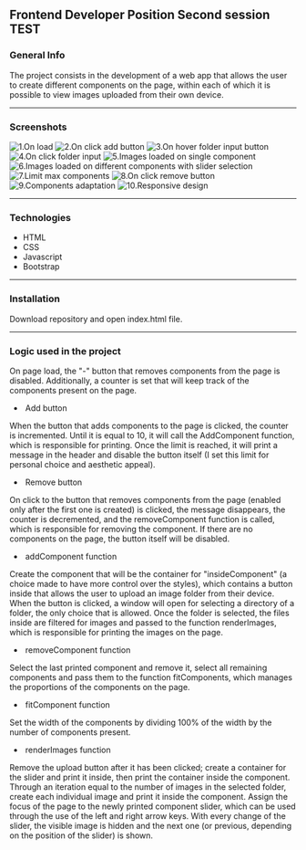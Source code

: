 ## Frontend Developer Position Second session TEST

### General Info
The project consists in the development of a web app that allows the user to create different components on the page, within each of which it is possible to view images uploaded from their own device.
***
### Screenshots
![1.On load](img/screenshots/1_%20On_load.png)
![2.On click add button](img/screenshots/2_On_click_add_button.png)
![3.On hover folder input button](img/screenshots/3_On_hover_folder_input_button.png)
![4.On click folder input](img/screenshots/4_On_click_folder_input.png)
![5.Images loaded on single component](img/screenshots/5_Images_loaded_on_single_component.png)
![6.Images loaded on different components with slider selection](img/screenshots/6_Images_loaded_on_different_components_with_slider_selection.png)
![7.Limit max components](img/screenshots/7_limit_max_components.png)
![8.On click remove button](img/screenshots/8_On_click_remove_button.png)
![9.Components adaptation](img/screenshots/9_Components_adaptation.png)
![10.Responsive design](img/screenshots/10_Responsive_design.png)
***
### Technologies

* HTML
* CSS
* Javascript
* Bootstrap
***
### Installation

Download repository and open index.html file.
***
### Logic used in the project
 
On page load, the "-" button that removes components from the page is disabled. Additionally, a counter is set that will keep track of the components present on the page.

-  Add button

When the button that adds components to the page is clicked, the counter is incremented. Until it is equal to 10, it will call the AddComponent function, which is responsible for printing. Once the limit is reached, it will print a message in the header and disable the button itself (I set this limit for personal choice and aesthetic appeal).

-  Remove button

On click to the button that removes components from the page (enabled only after the first one is created) is clicked, the message disappears, the counter is decremented, and the removeComponent function is called, which is responsible for removing the component. If there are no components on the page, the button itself will be disabled.

-  addComponent function

Create the component that will be the container for "insideComponent" (a choice made to have more control over the styles), which contains a button inside that allows the user to upload an image folder from their device. When the button is clicked, a window will open for selecting a directory of a folder, the only choice that is allowed. Once the folder is selected, the files inside are filtered for images and passed to the function renderImages, which is responsible for printing the images on the page.

-  removeComponent function

Select the last printed component and remove it, select all remaining components and pass them to the function fitComponents, which manages the proportions of the components on the page.

-  fitComponent function

Set the width of the components by dividing 100% of the width by the number of components present.

-  renderImages function

Remove the upload button after it has been clicked; create a container for the slider and print it inside, then print the container inside the component. 
Through an iteration equal to the number of images in the selected folder, create each individual image and print it inside the component.
Assign the focus of the page to the newly printed component slider, which can be used through the use of the left and right arrow keys. With every change of the slider, the visible image is hidden and the next one (or previous, depending on the position of the slider) is shown.